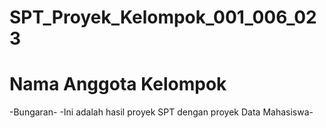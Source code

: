 # SPT_Proyek_Kelompok_001_006_023
<h1> Nama Anggota Kelompok </h1>
-Bungaran-
-Ini adalah hasil proyek SPT dengan proyek Data Mahasiswa-
